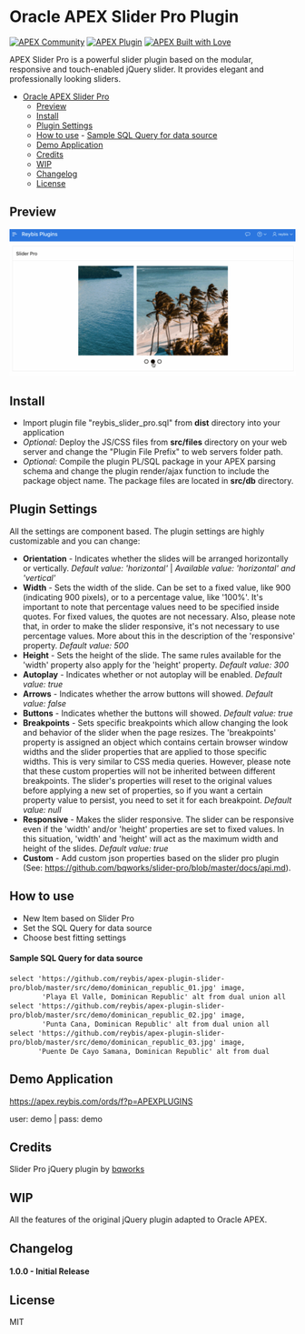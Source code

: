 # Oracle APEX Slider Pro Plugin

[![APEX Community](https://cdn.rawgit.com/Dani3lSun/apex-github-badges/78c5adbe/badges/apex-community-badge.svg)](https://github.com/Dani3lSun/apex-github-badges) [![APEX Plugin](https://cdn.rawgit.com/Dani3lSun/apex-github-badges/b7e95341/badges/apex-plugin-badge.svg)](https://github.com/Dani3lSun/apex-github-badges)
[![APEX Built with Love](https://cdn.rawgit.com/Dani3lSun/apex-github-badges/7919f913/badges/apex-love-badge.svg)](https://github.com/Dani3lSun/apex-github-badges)

APEX Slider Pro is a powerful slider plugin based on the modular, responsive and touch-enabled jQuery slider. It provides elegant and professionally looking sliders.

- [Oracle APEX Slider Pro](#oracle-apex-slider-pro-plugin)
	- [Preview](#preview)
	- [Install](#install)
	- [Plugin Settings](#plugin-settings)
	- [How to use](#how-to-use)
			- [Sample SQL Query for data source](#sample-sql-query-for-data-source)
	- [Demo Application](#demo-application)
	- [Credits](#credits)
	- [WIP](#wip)
  - [Changelog](#changelog)
  - [License](#license)

## Preview
![](https://github.com/reybis/apex-plugin-slider-pro/blob/master/preview.gif)

## Install
- Import plugin file "reybis_slider_pro.sql" from **dist** directory into your application
- *Optional:* Deploy the JS/CSS files from **src/files** directory on your web server and change the "Plugin File Prefix" to web servers folder path.
- *Optional:* Compile the plugin PL/SQL package in your APEX parsing schema and change the plugin render/ajax function to include the package object name. The package files are located in **src/db** directory.

## Plugin Settings
All the settings are component based. The plugin settings are highly customizable and you can change:

- **Orientation** - Indicates whether the slides will be arranged horizontally or vertically.
_Default value: 'horizontal'_ | _Available value: 'horizontal' and 'vertical'_
- **Width** - Sets the width of the slide. Can be set to a fixed value, like 900 (indicating 900 pixels), or to a percentage value, like '100%'. It's important to note that percentage values need to be specified inside quotes. For fixed values, the quotes are not necessary. Also, please note that, in order to make the slider responsive, it's not necessary to use percentage values. More about this in the description of the 'responsive' property.
_Default value: 500_
- **Height** - Sets the height of the slide. The same rules available for the 'width' property also apply for the 'height' property.
_Default value: 300_
- **Autoplay** - Indicates whether or not autoplay will be enabled.
_Default value: true_	 
- **Arrows** - Indicates whether the arrow buttons will showed.
_Default value: false_ 
- **Buttons** - Indicates whether the buttons will showed.
_Default value: true_
- **Breakpoints** - Sets specific breakpoints which allow changing the look and behavior of the slider when the page resizes. The 'breakpoints' property is assigned an object which contains certain browser window widths and the slider properties that are applied to those specific widths. This is very similar to CSS media queries. However, please note that these custom properties will not be inherited between different breakpoints. The slider's properties will reset to the original values before applying a new set of properties, so if you want a certain property value to persist, you need to set it for each breakpoint.
_Default value: null_
- **Responsive** - Makes the slider responsive. The slider can be responsive even if the 'width' and/or 'height' properties are set to fixed values. In this situation, 'width' and 'height' will act as the maximum width and height of the slides.
_Default value: true_ 	 
- **Custom** - Add custom json properties based on the slider pro plugin (See: https://github.com/bqworks/slider-pro/blob/master/docs/api.md).

## How to use
- New Item based on Slider Pro
- Set the SQL Query for data source
- Choose best fitting settings


#### Sample SQL Query for data source

```language-sql
select 'https://github.com/reybis/apex-plugin-slider-pro/blob/master/src/demo/dominican_republic_01.jpg' image, 
        'Playa El Valle, Dominican Republic' alt from dual union all
select 'https://github.com/reybis/apex-plugin-slider-pro/blob/master/src/demo/dominican_republic_02.jpg' image, 
        'Punta Cana, Dominican Republic' alt from dual union all
select 'https://github.com/reybis/apex-plugin-slider-pro/blob/master/src/demo/dominican_republic_03.jpg' image, 
       'Puente De Cayo Samana, Dominican Republic' alt from dual
```

## Demo Application
https://apex.reybis.com/ords/f?p=APEXPLUGINS

user: demo | pass: demo

## Credits
Slider Pro jQuery plugin by [bqworks](https://github.com/bqworks/slider-pro)

## WIP
All the features of the original jQuery plugin adapted to Oracle APEX.

## Changelog

#### 1.0.0 - Initial Release

## License
MIT
